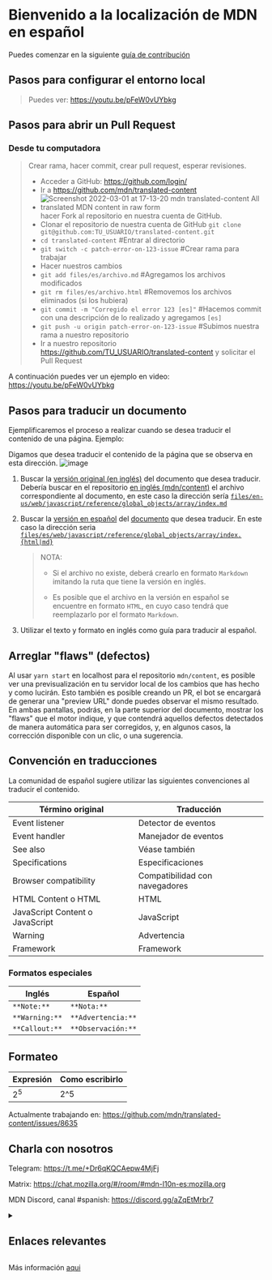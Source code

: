 # Bienvenido a la localización de MDN en español

Puedes comenzar en la siguiente [guía de contribución][]

## Pasos para configurar el entorno local

> Puedes ver: <https://youtu.be/pFeW0vUYbkg>

## Pasos para abrir un Pull Request

### Desde tu computadora

> Crear rama, hacer commit, crear pull request, esperar revisiones.
>
> - Acceder a GitHub: <https://github.com/login/>
> - Ir a <https://github.com/mdn/translated-content>
> - ![Screenshot 2022-03-01 at 17-13-20 mdn translated-content All translated MDN content in raw form](https://user-images.githubusercontent.com/13079269/156264660-afcba14a-14a0-4c66-9a33-c1e2ad41737b.png) hacer Fork al repositorio en nuestra cuenta de GitHub.
> - Clonar el repositorio de nuestra cuenta de GitHub `git clone git@github.com:TU_USUARIO/translated-content.git`
> - `cd translated-content` #Entrar al directorio
> - `git switch -c patch-error-on-123-issue` #Crear rama para trabajar
> - Hacer nuestros cambios
> - `git add files/es/archivo.md` #Agregamos los archivos modificados
> - `git rm files/es/archivo.html` #Removemos los archivos eliminados (si los hubiera)
> - `git commit -m "Corregido el error 123 [es]"` #Hacemos commit con una descripción de lo realizado y agregamos `[es]`
> - `git push -u origin patch-error-on-123-issue` #Subimos nuestra rama a nuestro repositorio
> - Ir a nuestro repositorio <https://github.com/TU_USUARIO/translated-content> y solicitar el Pull Request

A continuación puedes ver un ejemplo en video: <https://youtu.be/pFeW0vUYbkg>

## Pasos para traducir un documento

Ejemplificaremos el proceso a realizar cuando se desea traducir el contenido de una página.
Ejemplo:

Digamos que desea traducir el contenido de la página que se observa en esta dirección.
    ![image](https://user-images.githubusercontent.com/7331511/152851642-5dea4df9-f771-4323-bc13-b238dec511ef.png)

1. Buscar la [versión original (en inglés)](https://github.com/mdn/content/tree/main/files/en-us) del documento que desea traducir.
    Debería buscar en el repositorio [en inglés (mdn/content)](https://github.com/mdn/content) el archivo correspondiente al documento, en este caso la dirección sería [`files/en-us/web/javascript/reference/global_objects/array/index.md`](https://github.com/mdn/content/blob/main/files/en-us/web/javascript/reference/global_objects/array/index.md)

2. Buscar la [versión en español](https://github.com/mdn/translated-content/blob/main/files/es/) del [documento](https://github.com/mdn/translated-content/blob/main/files/es/web/javascript/reference/global_objects/array/index.html) que desea traducir. En este caso la dirección seria [`files/es/web/javascript/reference/global_objects/array/index.{html|md}`](https://github.com/mdn/translated-content/blob/main/files/es/web/javascript/reference/global_objects/array/index.html)

    > NOTA:
    >
    > - Si el archivo no existe, deberá crearlo en formato `Markdown` imitando la ruta que tiene la versión en inglés.
    >
    > - Es posible que el archivo en la versión en español se encuentre en formato `HTML`, en cuyo caso tendrá que reemplazarlo por el formato `Markdown`.

3. Utilizar el texto y formato en inglés como guía para traducir al español.

## Arreglar "flaws" (defectos)

Al usar `yarn start` en localhost para el repositorio `mdn/content`, es posible ver una previsualización en tu servidor local de los cambios que has hecho y como lucirán. Esto también es posible creando un PR, el bot se encargará de generar una "preview URL" donde puedes observar el mismo resultado. En ambas pantallas, podrás, en la parte superior del documento, mostrar los "flaws" que el motor indique, y que contendrá aquellos defectos detectados de manera automática para ser corregidos, y, en algunos casos, la corrección disponible con un clic, o una sugerencia.

## Convención en traducciones

La comunidad de español sugiere utilizar las siguientes convenciones al traducir el contenido.

| Término original                | Traducción                     |
| ------------------------------- | ------------------------------ |
| Event listener                  | Detector de eventos            |
| Event handler                   | Manejador de eventos           |
| See also                        | Véase también                  |
| Specifications                  | Especificaciones               |
| Browser compatibility           | Compatibilidad con navegadores |
| HTML Content o HTML             | HTML                           |
| JavaScript Content o JavaScript | JavaScript                     |
| Warning                         | Advertencia                    |
| Framework                       | Framework                      |

### Formatos especiales

| Inglés         | Español            |
|----------------|--------------------|
| `**Note:**`    | `**Nota:**`        |
| `**Warning:**` | `**Advertencia:**`  |
| `**Callout:**` | `**Observación:**` |

## Formateo

| Expresión | Como escribirlo |
| --------- | --------------- |
| 2<sup>5</sup> | 2^5         |

Actualmente trabajando en: <https://github.com/mdn/translated-content/issues/8635>

## Charla con nosotros

Telegram: <https://t.me/+Dr6qKQCAepw4MjFj>

Matrix: <https://chat.mozilla.org/#/room/#mdn-l10n-es:mozilla.org>

MDN Discord, canal #spanish: <https://discord.gg/aZqEtMrbr7>

<details>
  <summary><h2>Enlaces relevantes</h2></summary>

Documentación por prioridad.
<https://developer.mozilla.org/en-US/docs/MDN/Contribute/Documentation_priorities>

Proyecto `ES` en GitHub
<https://github.com/mdn/translated-content/projects/7>

Telegram link
<https://t.me/+Dr6qKQCAepw4MjFj>

Matrix link
<https://chat.mozilla.org/#/room/!cIEBGoIHFpsXNeVUwp:mozilla.org>

Grupo en community
<https://community.mozilla.org/en/groups/mdn-localizacion-espanol/>

Los `tags` no se usan para las traducciones de la documentación, borremoslo.
<https://github.com/mdn/translated-content/pull/4058#discussion_r802298455>

Tutorial para crear el ambiente de desarrollo para MDN
<https://www.youtube.com/watch?v=pFeW0vUYbkg>

Guía de markdown
<https://developer.mozilla.org/en-US/docs/MDN/Contribute/Markdown_in_MDN>
</details>

Más información [aqui](https://github.com/mdn/translated-content/discussions/4029)

[guía de contribución]: https://developer.mozilla.org/es/docs/MDN/Contribute
